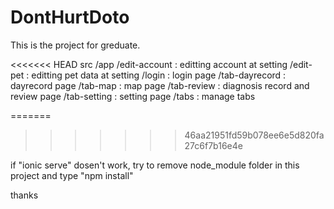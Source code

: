 # DontHurtDoto

This is the project for greduate.

<<<<<<< HEAD
src
  /app
    /edit-account   : editting account at setting
    /edit-pet       : editting pet data at setting
    /login          : login page
    /tab-dayrecord  : dayrecord page
    /tab-map        : map page
    /tab-review     : diagnosis record and review page
    /tab-setting    : setting page
    /tabs           : manage tabs

=======
>>>>>>> 46aa21951fd59b078ee6e5d820fa27c6f7b16e4e

if "ionic serve" dosen't work, try to remove node_module folder in this project and type "npm install"

thanks
